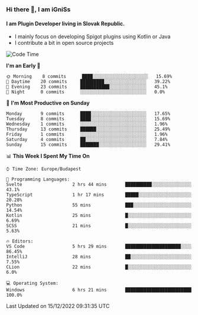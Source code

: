 ### Hi there 👋, I am iGniSs

#### I am Plugin Developer living in Slovak Republic.
- I mainly focus on developing Spigot plugins using Kotlin or Java
- I contribute a bit in open source projects

<!--START_SECTION:waka-->
![Code Time](http://img.shields.io/badge/Code%20Time-982%20hrs%2055%20mins-blue)

**I'm an Early 🐤** 

```text
🌞 Morning    8 commits      ████░░░░░░░░░░░░░░░░░░░░░   15.69% 
🌆 Daytime    20 commits     █████████░░░░░░░░░░░░░░░░   39.22% 
🌃 Evening    23 commits     ███████████░░░░░░░░░░░░░░   45.1% 
🌙 Night      0 commits      ░░░░░░░░░░░░░░░░░░░░░░░░░   0.0%

```
📅 **I'm Most Productive on Sunday** 

```text
Monday       9 commits      ████░░░░░░░░░░░░░░░░░░░░░   17.65% 
Tuesday      8 commits      ████░░░░░░░░░░░░░░░░░░░░░   15.69% 
Wednesday    1 commits      ░░░░░░░░░░░░░░░░░░░░░░░░░   1.96% 
Thursday     13 commits     ██████░░░░░░░░░░░░░░░░░░░   25.49% 
Friday       1 commits      ░░░░░░░░░░░░░░░░░░░░░░░░░   1.96% 
Saturday     4 commits      ██░░░░░░░░░░░░░░░░░░░░░░░   7.84% 
Sunday       15 commits     ███████░░░░░░░░░░░░░░░░░░   29.41%

```


📊 **This Week I Spent My Time On** 

```text
⌚︎ Time Zone: Europe/Budapest

💬 Programming Languages: 
Svelte                   2 hrs 44 mins       ██████████░░░░░░░░░░░░░░░   43.1% 
TypeScript               1 hr 17 mins        █████░░░░░░░░░░░░░░░░░░░░   20.28% 
Python                   55 mins             ███░░░░░░░░░░░░░░░░░░░░░░   14.54% 
Kotlin                   25 mins             █░░░░░░░░░░░░░░░░░░░░░░░░   6.69% 
SCSS                     21 mins             █░░░░░░░░░░░░░░░░░░░░░░░░   5.63%

🔥 Editors: 
VS Code                  5 hrs 29 mins       █████████████████████░░░░   86.45% 
IntelliJ                 28 mins             ██░░░░░░░░░░░░░░░░░░░░░░░   7.55% 
CLion                    22 mins             █░░░░░░░░░░░░░░░░░░░░░░░░   6.0%

💻 Operating System: 
Windows                  6 hrs 21 mins       █████████████████████████   100.0%

```


 Last Updated on 15/12/2022 09:31:35 UTC
<!--END_SECTION:waka-->